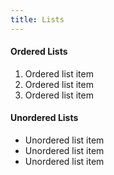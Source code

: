 ```yaml
---
title: Lists
---
```


####  Ordered Lists

1. Ordered list item
2. Ordered list item
3. Ordered list item

#### Unordered Lists

* Unordered list item
* Unordered list item
* Unordered list item